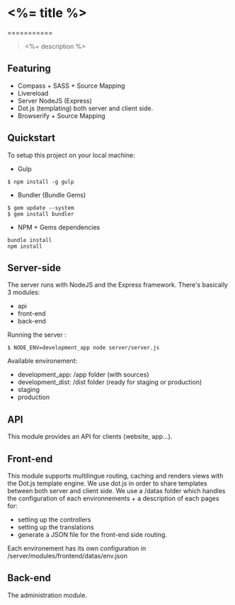 # <%= title %>
===========

> <%= description %>

## Featuring
- Compass + SASS + Source Mapping
- Livereload
- Server NodeJS (Express)
- Dot.js (templating) both server and client side.
- Browserify + Source Mapping

## Quickstart
To setup this project on your local machine:

- Gulp
```
$ npm install -g gulp
```

- Bundler (Bundle Gems)
```
$ gem update --system
$ gem install bundler
```

- NPM + Gems dependencies
```
bundle install
npm install
```

## Server-side

The server runs with NodeJS and the Express framework. There's basically 3 modules:
- api
- front-end
- back-end

Running the server :

```
$ NODE_ENV=development_app node server/server.js
```

Available environement:

- development_app: /app folder (with sources)
- development_dist: /dist folder (ready for staging or production)
- staging
- production

## API

This module provides an API for clients (website, app...).

## Front-end

This module supports multilingue routing, caching and renders views with the Dot.js template engine.
We use dot.js in order to share templates between both server and client side. 
We use a /datas folder which handles the configuration of each environnements + a description of each pages for:
- setting up the controllers
- setting up the translations
- generate a JSON file for the front-end side routing.

Each environement has its own configuration in /server/modules/frontend/datas/env.json

## Back-end

The administration module.